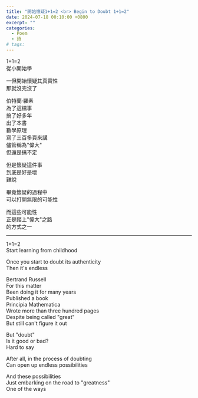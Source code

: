 ```yaml
---
title: "開始懷疑1+1=2 <br> Begin to Doubt 1+1=2"
date: 2024-07-18 00:10:00 +0800
excerpt: ""
categories:
  - Poem
  - 詩
# tags:
---
```


1+1=2  
從小開始學

一但開始懷疑其真實性  
那就沒完沒了

伯特蘭·羅素  
為了這檔事  
搞了好多年  
出了本書  
數學原理  
寫了三百多頁來講  
儘管稱為"偉大"  
但還是搞不定

但是懷疑這件事  
到底是好是壞  
難說

畢竟懷疑的過程中  
可以打開無限的可能性

而這些可能性  
正是踏上"偉大"之路  
的方式之一

<!-- 
YouTube: [得了诺贝尔文学奖的数学家，用一句话干烧所有数学家的CPU！](https://www.youtube.com/watch?v=KaGd5w_BN5A)

Wikipedia: [數學原理](https://zh.wikipedia.org/zh-tw/%E6%95%B0%E5%AD%A6%E5%8E%9F%E7%90%86)

Wikipedia: [Bertrand Russell](https://en.wikipedia.org/wiki/Bertrand_Russell)

卢昌海: [罗素的 “大罪”——《数学原理》](https://www.changhai.org/articles/science/misc/bookstories/PrincipiaMathematica.php)

YouTube: [Russell’s message to the world 1959 BBC interview with Russell 罗素给世界的留言 1959年BBC采访罗素视频](https://www.youtube.com/watch?v=ab6FmIxoR-o)
-->

---

1+1=2  
Start learning from childhood

Once you start to doubt its authenticity  
Then it's endless

Bertrand Russell  
For this matter  
Been doing it for many years  
Published a book  
Principia Mathematica  
Wrote more than three hundred pages  
Despite being called "great"  
But still can't figure it out

But "doubt"  
Is it good or bad?  
Hard to say

After all, in the process of doubting  
Can open up endless possibilities

And these possibilities  
Just embarking on the road to "greatness"  
One of the ways
